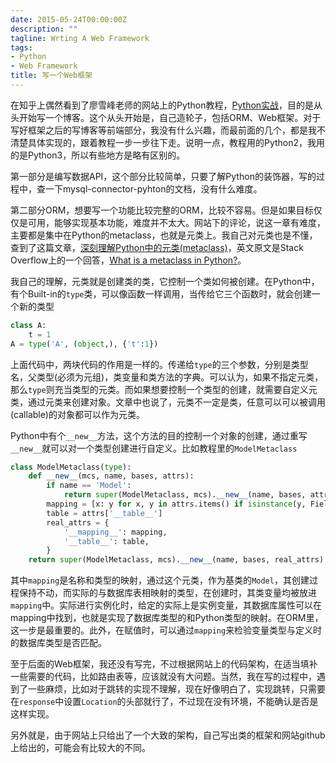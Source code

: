 ```yaml
---
date: 2015-05-24T00:00:00Z
description: ""
tagline: Wrting A Web Framework
tags:
- Python
- Web Framework
title: 写一个Web框架
---
```


在知乎上偶然看到了廖雪峰老师的网站上的Python教程，[Python实战][]，目的是从头开始写一个博客。这个从头开始是，自己造轮子，包括ORM、Web框架。对于写好框架之后的写博客等前端部分，我没有什么兴趣，而最前面的几个，都是我不清楚具体实现的，跟着教程一步一步往下走。说明一点，教程用的Python2，我用的是Python3，所以有些地方是略有区别的。

第一部分是编写数据API，这个部分比较简单，只要了解Python的装饰器，写的过程中，查一下mysql-connector-pyhton的文档，没有什么难度。

第二部分ORM，想要写一个功能比较完整的ORM，比较不容易。但是如果目标仅仅是可用，能够实现基本功能，难度并不太大。网站下的评论，说这一章有难度，主要都是集中在Python的metaclass，也就是元类上。我自己对元类也是不懂，查到了这篇文章，[深刻理解Python中的元类(metaclass)][metaclass]，英文原文是Stack Overflow上的一个回答，[What is a metaclass in Python?][metaclass_eng]。

我自己的理解，元类就是创建类的类，它控制一个类如何被创建。在Python中，有个Built-in的`type`类，可以像函数一样调用，当传给它三个函数时，就会创建一个新的类型

```python
class A:
    t = 1
A = type('A', (object,), {'t':1})
```

上面代码中，两块代码的作用是一样的。传递给`type`的三个参数，分别是类型名，父类型(必须为元组)，类变量和类方法的字典。可以认为，如果不指定元类，那么`type`则充当类型的元类。而如果想要控制一个类型的创建，就需要自定义元类，通过元类来创建对象。文章中也说了，元类不一定是类，任意可以可以被调用(callable)的对象都可以作为元类。

Python中有个`__new__`方法，这个方法的目的控制一个对象的创建，通过重写`__new__`就可以对一个类型创建进行自定义。比如教程里的`ModelMetaclass`

```python
class ModelMetaclass(type):
    def __new__(mcs, name, bases, attrs):
        if name == 'Model':
            return super(ModelMetaclass, mcs).__new__(name, bases, attrs)
        mapping = [x: y for x, y in attrs.items() if isinstance(y, Field)]
        table = attrs['__table__']
        real_attrs = {
            '__mapping__': mapping,
            '__table__': table,
        }
    return super(ModelMetaclass, mcs).__new__(name, bases, real_attrs)
```

其中`mapping`是名称和类型的映射，通过这个元类，作为基类的`Model`，其创建过程保持不动，而实际的与数据库表相映射的类型，在创建时，其类变量均被放进`mapping`中。实际进行实例化时，给定的实际上是实例变量，其数据库属性可以在mapping中找到，也就是实现了数据库类型的和Python类型的映射。在ORM里，这一步是最重要的。此外，在赋值时，可以通过`mapping`来检验变量类型与定义时的数据库类型是否匹配。

至于后面的Web框架，我还没有写完，不过根据网站上的代码架构，在适当填补一些需要的代码，比如路由表等，应该就没有大问题。当然，我在写的过程中，遇到了一些麻烦，比如对于跳转的实现不理解，现在好像明白了，实现跳转，只需要在`response`中设置`Location`的头部就行了，不过现在没有环境，不能确认是否是这样实现。

另外就是，由于网站上只给出了一个大致的架构，自己写出类的框架和网站github上给出的，可能会有比较大的不同。

[Python实战]: http://www.liaoxuefeng.com/wiki/001374738125095c955c1e6d8bb493182103fac9270762a000/001397616003925a3d157284cd24bc0952d6c4a7c9d8c55000
[metaclass]: http://blog.jobbole.com/21351/
[metaclass_eng]: http://stackoverflow.com/questions/100003/what-is-a-metaclass-in-python